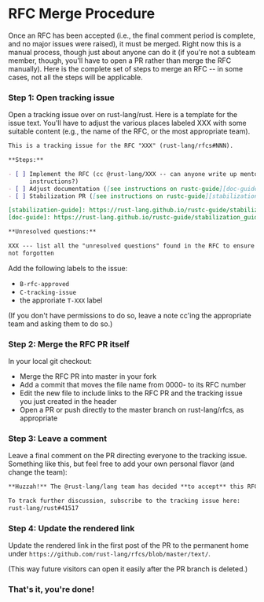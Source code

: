 # RFC Merge Procedure
Once an RFC has been accepted (i.e., the final comment period is complete, and
no major issues were raised), it must be merged. Right now this is a manual
process, though just about anyone can do it (if you're not a subteam member,
though, you'll have to open a PR rather than merge the RFC manually). Here is
the complete set of steps to merge an RFC -- in some cases, not all the steps
will be applicable.

### Step 1: Open tracking issue

Open a tracking issue over on rust-lang/rust. Here is a template for the issue
text. You'll have to adjust the various places labeled XXX with some suitable
content (e.g., the name of the RFC, or the most appropriate team).

```markdown
This is a tracking issue for the RFC "XXX" (rust-lang/rfcs#NNN).

**Steps:**

- [ ] Implement the RFC (cc @rust-lang/XXX -- can anyone write up mentoring
      instructions?)
- [ ] Adjust documentation ([see instructions on rustc-guide][doc-guide])
- [ ] Stabilization PR ([see instructions on rustc-guide][stabilization-guide])

[stabilization-guide]: https://rust-lang.github.io/rustc-guide/stabilization_guide.html#stabilization-pr
[doc-guide]: https://rust-lang.github.io/rustc-guide/stabilization_guide.html#documentation-prs

**Unresolved questions:**

XXX --- list all the "unresolved questions" found in the RFC to ensure they are
not forgotten
```

Add the following labels to the issue:

- `B-rfc-approved`
- `C-tracking-issue`
- the approriate `T-XXX` label

(If you don't have permissions to do so, leave a note cc'ing the appropriate
team and asking them to do so.)

### Step 2: Merge the RFC PR itself

In your local git checkout:

- Merge the RFC PR into master in your fork
- Add a commit that moves the file name from 0000- to its RFC number
- Edit the new file to include links to the RFC PR and the tracking issue you
  just created in the header
- Open a PR or push directly to the master branch on rust-lang/rfcs, as
  appropriate

### Step 3: Leave a comment

Leave a final comment on the PR directing everyone to the tracking issue.
Something like this, but feel free to add your own personal flavor (and change
the team):

```markdown
**Huzzah!** The @rust-lang/lang team has decided **to accept** this RFC.

To track further discussion, subscribe to the tracking issue here:
rust-lang/rust#41517
```

### Step 4: Update the rendered link

Update the rendered link in the first post of the PR to the permanent home under
`https://github.com/rust-lang/rfcs/blob/master/text/`.

(This way future visitors can open it easily after the PR branch is deleted.)

### That's it, you're done!

